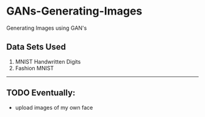 # GANs-Generating-Images
Generating Images using GAN's

## Data Sets Used
 1. MNIST Handwritten Digits
 2. Fashion MNIST
 
---

## TODO Eventually:
 - upload images of my own face
